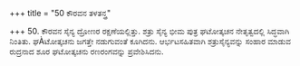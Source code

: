 +++
title = "50 ಕೌರವನ ತಳತನ್ತ್ರ"

+++
50. ಕೌರವನ ಸೈನ್ಯ ದ್ರೋಣರ ರಕ್ಷಣೆಯಲ್ಲಿತ್ತು. ಶತ್ರು ಸೈನ್ಯ  ಭೀಮ ಪುತ್ರ ಘಟೋತ್ಕಚನ ನೇತೃತ್ವದಲ್ಲಿ ಸಿದ್ಧವಾಗಿ ನಿಂತಿತು.   ಘÀಟೋತ್ಕಚನು ಜಗತ್ತೇ ನಡುಗುವಂತೆ ಕೂಗಿದನು. ಆರ್ಭಟಸಹಿತವಾಗಿ  ಶತ್ರುಸೈನ್ಯವನ್ನು ಸಂಹಾರ ಮಾಡುವ ರುದ್ರನಾದ ಶೂರ ಘಟೋತ್ಕಚನು ರಣರಂಗವನ್ನು ಪ್ರವೇಶಿಸಿದನು.